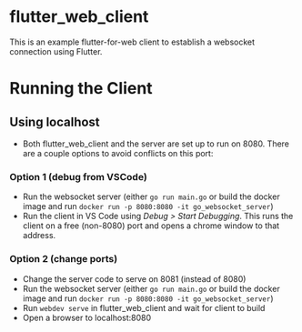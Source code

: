 # flutter_web_client
This is an example flutter-for-web client to establish a websocket connection using Flutter.

# Running the Client

## Using localhost
- Both flutter_web_client and the server are set up to run on 8080. There are a couple options to avoid conflicts on this port:

### Option 1 (debug from VSCode)
- Run the websocket server (either `go run main.go` or build the docker image and run `docker run -p 8080:8080 -it go_websocket_server`)
- Run the client in VS Code using *Debug > Start Debugging*. This runs the client on a free (non-8080) port and opens a chrome window to that address.

### Option 2 (change ports)
- Change the server code to serve on 8081 (instead of 8080)
- Run the websocket server (either `go run main.go` or build the docker image and run `docker run -p 8080:8080 -it go_websocket_server`)
- Run `webdev serve` in flutter_web_client and wait for client to build
- Open a browser to localhost:8080